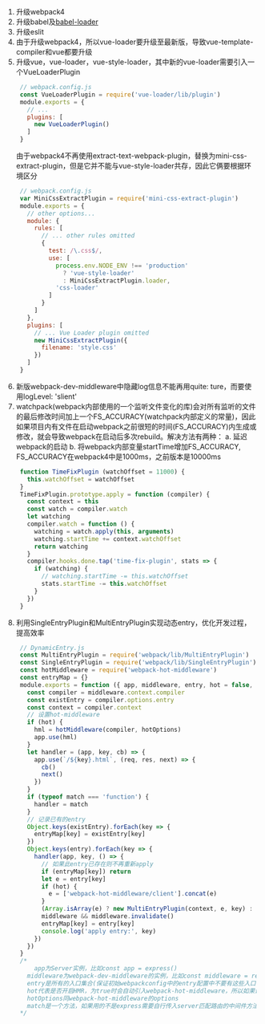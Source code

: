 1. 升级webpack4
2. 升级babel及[babel-loader](https://www.npmjs.com/package/babel-loader)
3. 升级eslit
4. 由于升级webpack4，所以vue-loader要升级至最新版，导致vue-template-compiler和vue都要升级
5. 升级vue，vue-loader，vue-style-loader，其中新的vue-loader需要引入一个VueLoaderPlugin
   ```js
    // webpack.config.js
    const VueLoaderPlugin = require('vue-loader/lib/plugin')
    module.exports = {
      // ...
      plugins: [
        new VueLoaderPlugin()
      ]
    }
   ```
   由于webpack4不再使用extract-text-webpack-plugin，替换为mini-css-extract-plugin，但是它并不能与vue-style-loader共存，因此它俩要根据环境区分
   ```js
    // webpack.config.js
    var MiniCssExtractPlugin = require('mini-css-extract-plugin')
    module.exports = {
      // other options...
      module: {
        rules: [
          // ... other rules omitted
          {
            test: /\.css$/,
            use: [
              process.env.NODE_ENV !== 'production'
                ? 'vue-style-loader'
                : MiniCssExtractPlugin.loader,
              'css-loader'
            ]
          }
        ]
      },
      plugins: [
        // ... Vue Loader plugin omitted
        new MiniCssExtractPlugin({
          filename: 'style.css'
        })
      ]
    }
   ```
6. 新版webpack-dev-middleware中隐藏log信息不能再用quite: ture，而要使用logLevel: 'slient'
7. watchpack(webpack内部使用的一个监听文件变化的库)会对所有监听的文件的最后修改时间加上一个FS_ACCURACY(watchpack内部定义的常量)，因此如果项目内有文件在启动webpack之前很短的时间(FS_ACCURACY)内生成或修改，就会导致webpack在启动后多次rebuild。解决方法有两种：
   a. 延迟webpack的启动
   b. 将webpack内部变量startTime增加FS_ACCURACY, FS_ACCURACY在webpack4中是1000ms，之前版本是10000ms
   ```js
    function TimeFixPlugin (watchOffset = 11000) {
      this.watchOffset = watchOffset
    }
    TimeFixPlugin.prototype.apply = function (compiler) {
      const context = this
      const watch = compiler.watch
      let watching
      compiler.watch = function () {
        watching = watch.apply(this, arguments)
        watching.startTime += context.watchOffset
        return watching
      }
      compiler.hooks.done.tap('time-fix-plugin', stats => {
        if (watching) {
          // watching.startTime -= this.watchOffset
          stats.startTime -= this.watchOffset
        }
      })
    }
   ```
8. 利用SingleEntryPlugin和MultiEntryPlugin实现动态entry，优化开发过程，提高效率
   ```js
    // DynamicEntry.js
    const MultiEntryPlugin = require('webpack/lib/MultiEntryPlugin')
    const SingleEntryPlugin = require('webpack/lib/SingleEntryPlugin')
    const hotMiddleware = require('webpack-hot-middleware')
    const entryMap = {}
    module.exports = function ({ app, middleware, entry, hot = false, hotOptions = {}, match }) {
      const compiler = middleware.context.compiler
      const existEntry = compiler.options.entry
      const context = compiler.context
      // 设置hot-middleware
      if (hot) {
        hml = hotMiddleware(compiler, hotOptions)
        app.use(hml)
      }
      let handler = (app, key, cb) => {
        app.use(`/${key}.html`, (req, res, next) => {
          cb()
          next()
        })
      }
      if (typeof match === 'function') {
        handler = match
      }
      // 记录已有的entry
      Object.keys(existEntry).forEach(key => {
        entryMap[key] = existEntry[key]
      })
      Object.keys(entry).forEach(key => {
        handler(app, key, () => {
          // 如果此entry已存在则不再重新apply
          if (entryMap[key]) return
          let e = entry[key]
          if (hot) {
            e = ['webpack-hot-middleware/client'].concat(e)
          }
          (Array.isArray(e) ? new MultiEntryPlugin(context, e, key) : new SingleEntryPlugin(context, e, key)).apply(compiler)
          middleware && middleware.invalidate()
          entryMap[key] = entry[key]
          console.log('apply entry:', key)
        })
      })
    }
    /*
	    app为Server实例，比如const app = express()
      middleware为webpack-dev-middleware的实例，比如const middleware = require('webpack-dev-middleware')(compiler, options)，devServer可以在devServer.before的参数中获取到，第二个参数server.middleware获取middleware实例
      entry是所有的入口集合(保证初始webpackconfig中的entry配置中不要有这些入口，否则webpack会处理这些entry，这样就失去动态entry的意义了，但是webpack的entry配置又不能为空，所以需要初始填一个entry，建议填一个很小的js文件)
      hot代表是否开启HMR，为true时会自动引入webpack-hot-middleware，所以如果设置为true就不需要使用者自己引入webpack-hot-middleware了
      hotOptions同webpack-hot-middleware的options
      match是一个方法，如果用的不是express需要自行传入server匹配路由的中间件方法，如上默认是使用express
    */
   ```